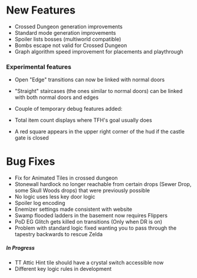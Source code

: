 # New Features

* Crossed Dungeon generation improvements
* Standard mode generation improvements
* Spoiler lists bosses (multiworld compatible)
* Bombs escape not valid for Crossed Dungeon
* Graph algorithm speed improvement for placements and playthrough

### Experimental features

* Open "Edge" transitions can now be linked with normal doors
* "Straight" staircases (the ones similar to normal doors) can be linked with both normal doors and edges


* Couple of temporary debug features added:
* Total item count displays where TFH's goal usually does
* A red square appears in the upper right corner of the hud if the castle gate is closed
      

# Bug Fixes

* Fix for Animated Tiles in crossed dungeon
* Stonewall hardlock no longer reachable from certain drops (Sewer Drop, some Skull Woods drops) that were previously possible
* No logic uses less key door logic
* Spoiler log encoding
* Enemizer settings made consistent with website
* Swamp flooded ladders in the basement now requires Flippers
* PoD EG Glitch gets killed on transitions (Only when DR is on)
* Problem with standard logic fixed wanting you to pass through the tapestry backwards to rescue Zelda

##### In Progress

* TT Attic Hint tile should have a crystal switch accessible now 
* Different key logic rules in development 